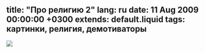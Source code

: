title: "Про религию 2"
lang: ru
date: 11 Aug 2009 00:00:00 +0300
extends: default.liquid
tags: картинки, религия, демотиваторы
---
[![](http://www.demotivation.ru/thumbs/20090322/ec035yemzneu.jpg)](http://www.demotivation.ru/ec035yemzneupic.html)
